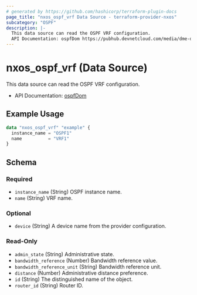 ```yaml
---
# generated by https://github.com/hashicorp/terraform-plugin-docs
page_title: "nxos_ospf_vrf Data Source - terraform-provider-nxos"
subcategory: "OSPF"
description: |-
  This data source can read the OSPF VRF configuration.
  API Documentation: ospfDom https://pubhub.devnetcloud.com/media/dme-docs-10-2-2/docs/Routing%20and%20Forwarding/ospf:Dom/
---
```


# nxos_ospf_vrf (Data Source)

This data source can read the OSPF VRF configuration.

- API Documentation: [ospfDom](https://pubhub.devnetcloud.com/media/dme-docs-10-2-2/docs/Routing%20and%20Forwarding/ospf:Dom/)

## Example Usage

```terraform
data "nxos_ospf_vrf" "example" {
  instance_name = "OSPF1"
  name          = "VRF1"
}
```

<!-- schema generated by tfplugindocs -->
## Schema

### Required

- `instance_name` (String) OSPF instance name.
- `name` (String) VRF name.

### Optional

- `device` (String) A device name from the provider configuration.

### Read-Only

- `admin_state` (String) Administrative state.
- `bandwidth_reference` (Number) Bandwidth reference value.
- `bandwidth_reference_unit` (String) Bandwidth reference unit.
- `distance` (Number) Administrative distance preference.
- `id` (String) The distinguished name of the object.
- `router_id` (String) Router ID.
